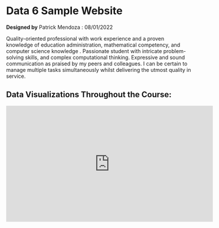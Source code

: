 # Data 6 Sample Website

**Designed by**
Patrick Mendoza : 08/01/2022

Quality-oriented professional with work experience and a proven knowledge of education administration, mathematical competency, and computer science knowledge . Passionate student with intricate problem-solving skills, and complex computational thinking. Expressive and sound communication as praised by my peers and colleagues. I can be certain to manage multiple tasks simultaneously whilst delivering the utmost quality in service.


## Data Visualizations Throughout the Course:

<iframe width="560" height="315" src="https://www.youtube.com/embed/UHP76Ui-Egc" title="YouTube video player" frameborder="0" allow="accelerometer; autoplay; clipboard-write; encrypted-media; gyroscope; picture-in-picture" allowfullscreen></iframe>




